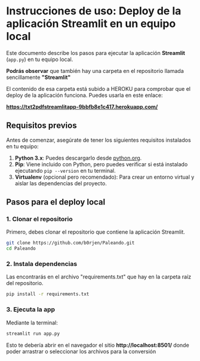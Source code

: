 # Instrucciones de uso: Deploy de la aplicación Streamlit en un equipo local

Este documento describe los pasos para ejecutar la aplicación **Streamlit** (`app.py`) en tu equipo local.

**Podrás observar** que también hay una carpeta en el repositorio llamada sencillamente **"Streamlit"**

El contenido de esa carpeta está subido a HEROKU para comprobar que el deploy de la aplicación funciona. Puedes usarla en este enlace:

**https://txt2pdfstreamlitapp-9bbfb8e1c417.herokuapp.com/**

## Requisitos previos

Antes de comenzar, asegúrate de tener los siguientes requisitos instalados en tu equipo:

1. **Python 3.x**: Puedes descargarlo desde [python.org](https://www.python.org/downloads/).
2. **Pip**: Viene incluido con Python, pero puedes verificar si está instalado ejecutando `pip --version` en tu terminal.
3. **Virtualenv** (opcional pero recomendado): Para crear un entorno virtual y aislar las dependencias del proyecto.

## Pasos para el deploy local

### 1. Clonar el repositorio

Primero, debes clonar el repositorio que contiene la aplicación Streamlit.

```bash
git clone https://github.com/b0rjen/Paleando.git
cd Paleando
```

### 2. Instala dependencias

Las encontrarás en el archivo "requirements.txt" que hay en la carpeta raíz del repositorio.

```bash
pip install -r requirements.txt
```

### 3. Ejecuta la app

Mediante la terminal:

```bash
streamlit run app.py
```

Esto te debería abrir en el navegador el sitio **http://localhost:8501/**
donde poder arrastrar o seleccionar los archivos para la conversión

